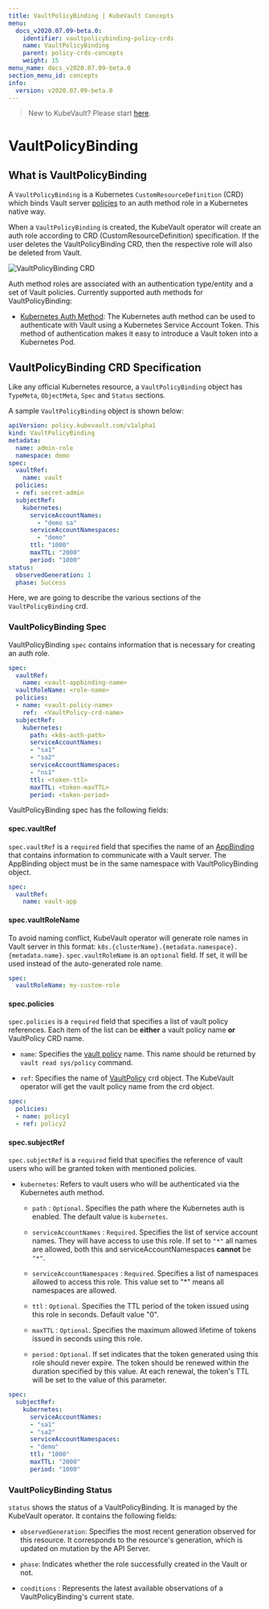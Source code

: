 ```yaml
---
title: VaultPolicyBinding | KubeVault Concepts
menu:
  docs_v2020.07.09-beta.0:
    identifier: vaultpolicybinding-policy-crds
    name: VaultPolicyBinding
    parent: policy-crds-concepts
    weight: 15
menu_name: docs_v2020.07.09-beta.0
section_menu_id: concepts
info:
  version: v2020.07.09-beta.0
---
```


> New to KubeVault? Please start [here](/docs/v2020.07.09-beta.0/concepts/README).

# VaultPolicyBinding

## What is VaultPolicyBinding

A `VaultPolicyBinding` is a Kubernetes `CustomResourceDefinition` (CRD) which binds Vault server [policies](https://www.vaultproject.io/docs/concepts/policies.html) to an auth method role in a Kubernetes native way.

When a `VaultPolicyBinding` is created, the KubeVault operator will create an auth role according to CRD (CustomResourceDefinition) specification.
If the user deletes the VaultPolicyBinding CRD, then the respective role will also be deleted from Vault.

![VaultPolicyBinding CRD](/docs/v2020.07.09-beta.0/images/concepts/vault_policy_binding.svg)

Auth method roles are associated with an authentication type/entity and a set of Vault policies. Currently supported auth methods for VaultPolicyBinding:

- [Kubernetes Auth Method](https://www.vaultproject.io/docs/auth/kubernetes.html): The Kubernetes auth method can be used to authenticate with Vault using a Kubernetes Service Account Token. This method of authentication makes it easy to introduce a Vault token into a Kubernetes Pod.

## VaultPolicyBinding CRD Specification

Like any official Kubernetes resource, a `VaultPolicyBinding` object has `TypeMeta`, `ObjectMeta`, `Spec` and `Status` sections.

A sample `VaultPolicyBinding` object is shown below:

```yaml
apiVersion: policy.kubevault.com/v1alpha1
kind: VaultPolicyBinding
metadata:
  name: admin-role
  namespace: demo
spec:
  vaultRef:
    name: vault
  policies:
  - ref: secret-admin
  subjectRef:
    kubernetes:
      serviceAccountNames:
        - "demo sa"
      serviceAccountNamespaces:
        - "demo"
      ttl: "1000"
      maxTTL: "2000"
      period: "1000"
status:
  observedGeneration: 1
  phase: Success
```

Here, we are going to describe the various sections of the `VaultPolicyBinding` crd.

### VaultPolicyBinding Spec

VaultPolicyBinding `spec` contains information that is necessary for creating an auth role.

```yaml
spec:
  vaultRef:
    name: <vault-appbinding-name>
  vaultRoleName: <role-name>
  policies:
  - name: <vault-policy-name>
    ref:  <VaultPolicy-crd-name>
  subjectRef:
    kubernetes:
      path: <k8s-auth-path>
      serviceAccountNames:
      - "sa1"
      - "sa2"
      serviceAccountNamespaces:
      - "ns1"
      ttl: <token-ttl>
      maxTTL: <token-maxTTL>
      period: <token-period>
```

VaultPolicyBinding spec has the following fields:

#### spec.vaultRef

`spec.vaultRef` is a `required` field that specifies the name of an [AppBinding](/docs/v2020.07.09-beta.0/concepts/vault-server-crds/auth-methods/appbinding) that contains information to communicate with a Vault server. The AppBinding object must be in the same namespace with VaultPolicyBinding object.

```yaml
spec:
  vaultRef:
    name: vault-app
```

#### spec.vaultRoleName

To avoid naming conflict, KubeVault operator will generate role names in Vault server in this format: `k8s.{clusterName}.{metadata.namespace}.{metadata.name}`. `spec.vaultRoleName`  is an `optional` field. If set, it will be used instead of the auto-generated role name.

```yaml
spec:
  vaultRoleName: my-custom-role
```

#### spec.policies

`spec.policies` is a `required` field that specifies a list of vault policy references. Each item of the list
can be **either** a vault policy name **or** VaultPolicy CRD name.

- `name`: Specifies the [vault policy](https://www.vaultproject.io/docs/concepts/policies.html) name.
   This name should be returned by `vault read sys/policy` command.

- `ref`: Specifies the name of [VaultPolicy](/docs/v2020.07.09-beta.0/concepts/policy-crds/vaultpolicy) crd object. The KubeVault operator will get the vault policy name
   from the crd object.

```yaml
spec:
  policies:
  - name: policy1
  - ref: policy2
```

#### spec.subjectRef

`spec.subjectRef` is a `required` field that specifies the reference of vault users who will be granted
token with mentioned policies.

- `kubernetes`: Refers to vault users who will be authenticated via the Kubernetes auth method.

  - `path` : `Optional`. Specifies the path where the Kubernetes auth is enabled. The default value is `kubernetes`.

  - `serviceAccountNames` : `Required`. Specifies the list of service account names.
        They will have access to use this role.  If set to `"*"` all names are allowed,
        both this and serviceAccountNamespaces **cannot** be `"*"`.

  - `serviceAccountNamespaces` : `Required`. Specifies a list of namespaces allowed to access this role. This value set to "*" means
     all namespaces are allowed.

  - `ttl` : `Optional`. Specifies the TTL period of the token issued using this role in seconds. Default value "0".

  - `maxTTL` : `Optional`. Specifies the maximum allowed lifetime of tokens issued in seconds using this role.

  - `period` : `Optional`. If set indicates that the token generated using this role should never expire. The token should be renewed within the
     duration specified by this value. At each renewal, the token's TTL will be set to the value of this parameter.

```yaml
spec:
  subjectRef:
    kubernetes:
      serviceAccountNames:
      - "sa1"
      - "sa2"
      serviceAccountNamespaces:
      - "demo"
      ttl: "1000"
      maxTTL: "2000"
      period: "1000"
```

### VaultPolicyBinding Status

`status` shows the status of a VaultPolicyBinding. It is managed by the KubeVault operator. It contains the following fields:

- `observedGeneration`: Specifies the most recent generation observed for this resource. It corresponds to the resource's generation, which is updated on mutation by the API Server.

- `phase`: Indicates whether the role successfully created in the Vault or not.

- `conditions` : Represents the latest available observations of a VaultPolicyBinding's current state.
